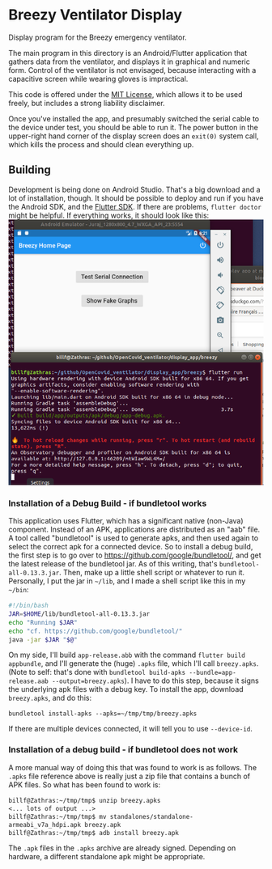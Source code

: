 # Breezy Ventilator Display
Display program for the Breezy emergency ventilator.

The main program in this directory is an Android/Flutter application that
gathers data from the ventilator, and displays it in graphical and numeric
form.  Control of the ventilator is not envisaged, because interacting with
a capacitive screen while wearing gloves is impractical.

This code is offered under the [MIT License](LICENSE), which allows it to
be used freely, but includes a strong liability disclaimer.

Once you've
installed the app, and presumably switched the serial cable to the device under test, you
should be able to run it.  The power button in the upper-right hand corner of the display
screen does an `exit(0)` system call, which kills the process and should clean everything up.

## Building

Development is being done on Android Studio.  That's a big download and a lot of
installation, though.  It should be possible to deploy and run if you have the
Android SDK, and the [Flutter SDK](https://flutter.dev/docs/development/tools/sdk/releases).
If there are problems, `flutter doctor` might be helpful.  If everything works, it should
look like this:
![Running from Command Line](misc/flutter_run.png)

### Installation of a Debug Build - if bundletool works

This application uses Flutter, which has a significant native (non-Java)
component.  Instead of an APK, applications are distributed as an "aab" file.
A tool called "bundletool" is used to generate apks, and then used again
to select the correct apk for a connected device.  So to install a debug
build, the first step is to go over to https://github.com/google/bundletool/,
and get the latest release of the bundletool jar.  As of this writing, that's
`bundletool-all-0.13.3.jar`.  Then, make up a little shell script or whatever to run
it.  Personally, I put the jar in `~/lib`, and I made a shell script like this in my
`~/bin`:
```bash
#!/bin/bash
JAR=$HOME/lib/bundletool-all-0.13.3.jar
echo "Running $JAR"
echo "cf. https://github.com/google/bundletool/"
java -jar $JAR "$@"
```
On my side, I'll build `app-release.abb` with the command `flutter build appbundle`, and I'll
generate the (huge) `.apks` file, which I'll call `breezy.apks`.  (Note to self:  that's done with
`bundletool build-apks --bundle=app-release.aab --output=breezy.apks`).  I have to do this step, because
it signs the underlying apk files with a debug key.  To install the app, download `breezy.apks`,
and do this:
```ignorelang
bundletool install-apks --apks=~/tmp/tmp/breezy.apks
```
If there are  multiple devices connected, it will tell you to use `--device-id`.  

### Installation of a debug build - if bundletool does not work

A more manual way of doing this that was found to work is as follows.  The `.apks` file reference
above is really just a zip file that contains a bunch of APK files.  So what has been found to
work is:
```ignorelang
billf@Zathras:~/tmp/tmp$ unzip breezy.apks
<... lots of output ...>
billf@Zathras:~/tmp/tmp$ mv standalones/standalone-armeabi_v7a_hdpi.apk breezy.apk
billf@Zathras:~/tmp/tmp$ adb install breezy.apk
```
The `.apk` files in the `.apks` archive are already signed.  Depending on hardware, a different
standalone apk might be appropriate.
